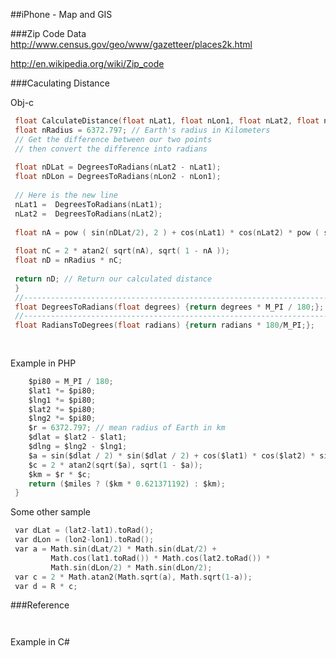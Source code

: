 
##iPhone - Map and GIS


###Zip Code Data
http://www.census.gov/geo/www/gazetteer/places2k.html

http://en.wikipedia.org/wiki/Zip_code

###Caculating Distance

Obj-c
```objective-c
 float CalculateDistance(float nLat1, float nLon1, float nLat2, float nLon2 ){
 float nRadius = 6372.797; // Earth's radius in Kilometers
 // Get the difference between our two points
 // then convert the difference into radians
 
 float nDLat = DegreesToRadians(nLat2 - nLat1);
 float nDLon = DegreesToRadians(nLon2 - nLon1);
 
 // Here is the new line
 nLat1 =  DegreesToRadians(nLat1);
 nLat2 =  DegreesToRadians(nLat2);
 
 float nA = pow ( sin(nDLat/2), 2 ) + cos(nLat1) * cos(nLat2) * pow ( sin(nDLon/2), 2 );
 
 float nC = 2 * atan2( sqrt(nA), sqrt( 1 - nA ));
 float nD = nRadius * nC;
 
 return nD; // Return our calculated distance
 }
 //-------------------------------------------------------------------------------------------------------------------------------------
 float DegreesToRadians(float degrees) {return degrees * M_PI / 180;};
 //-------------------------------------------------------------------------------------------------------------------------------------
 float RadiansToDegrees(float radians) {return radians * 180/M_PI;};
 
 
 ```
Example in PHP
```objective-c
    $pi80 = M_PI / 180;
    $lat1 *= $pi80;
    $lng1 *= $pi80;
    $lat2 *= $pi80;
    $lng2 *= $pi80;
    $r = 6372.797; // mean radius of Earth in km
    $dlat = $lat2 - $lat1;
    $dlng = $lng2 - $lng1;
    $a = sin($dlat / 2) * sin($dlat / 2) + cos($lat1) * cos($lat2) * sin($dlng / 2) * sin($dlng / 2); 
    $c = 2 * atan2(sqrt($a), sqrt(1 - $a));
    $km = $r * $c; 
    return ($miles ? ($km * 0.621371192) : $km);
 }
 ```

Some other sample
```objective-c
 var dLat = (lat2-lat1).toRad();
 var dLon = (lon2-lon1).toRad(); 
 var a = Math.sin(dLat/2) * Math.sin(dLat/2) +
         Math.cos(lat1.toRad()) * Math.cos(lat2.toRad()) * 
         Math.sin(dLon/2) * Math.sin(dLon/2); 
 var c = 2 * Math.atan2(Math.sqrt(a), Math.sqrt(1-a)); 
 var d = R * c;
 ```

###Reference
```objective-c
 ```

```objective-c
 ```

Example in C#

```objective-c
 ```
```objective-c
 ```


